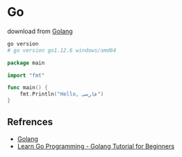 # Go

download from [Golang](www.golang.org)

```sh
go version
# go version go1.12.6 windows/amd64
```

```go
package main

import "fmt"

func main() {
    fmt.Println("Hello, فارسی")
}
```

## Refrences

* [Golang](www.golang.org)
* [Learn Go Programming - Golang Tutorial for Beginners](https://www.youtube.com/watch?v=YS4e4q9oBaU)
